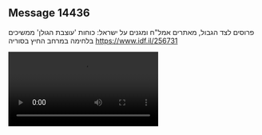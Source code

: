 ## Message 14436

פרוסים לצד הגבול, מאתרים אמל"ח ומגנים על ישראל:
כוחות 'עוצבת הגולן' ממשיכים בלחימה במרחב החיץ בסוריה
https://www.idf.il/256731

![Video](https://data.iron-swords.co.il/2024/December/13/14436/14436_media.mp4)
